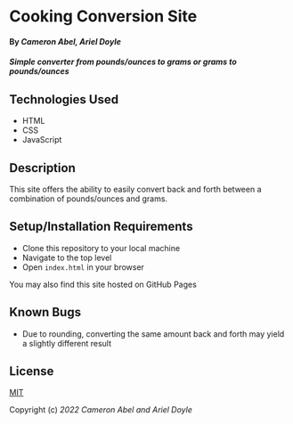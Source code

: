 # Cooking Conversion Site

#### By _Cameron Abel, Ariel Doyle_

#### _Simple converter from pounds/ounces to grams or grams to pounds/ounces_

## Technologies Used

- HTML
- CSS
- JavaScript

## Description

This site offers the ability to easily convert back and forth between a combination of pounds/ounces and grams.

## Setup/Installation Requirements

- Clone this repository to your local machine
- Navigate to the top level
- Open `index.html` in your browser

You may also find this site hosted on GitHub Pages

## Known Bugs

- Due to rounding, converting the same amount back and forth may yield a slightly different result

## License

[MIT](https://opensource.org/licenses/MIT)

Copyright (c) _2022_ _Cameron Abel and Ariel Doyle_
